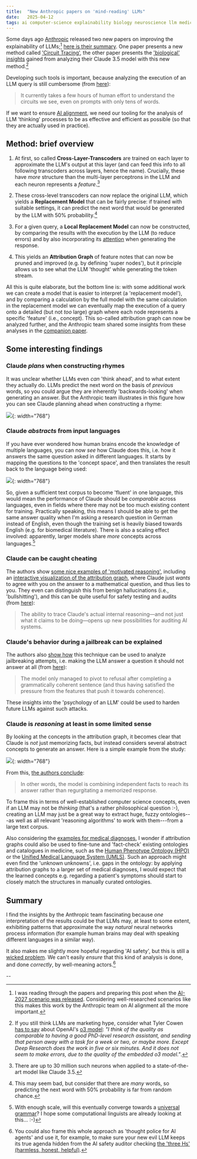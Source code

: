 ```yaml
---
title:  "New Anthropic papers on 'mind-reading' LLMs"
date:   2025-04-12
tags: ai computer-science explainability biology neuroscience llm medicine ai-alignment
---
```


Some days ago [Anthropic](https://en.wikipedia.org/wiki/Anthropic) released two new papers on improving the explainability of LLMs;[^ai-2027] [here is their summary](https://www.anthropic.com/research/tracing-thoughts-language-model). One paper presents a new method called ['Circuit Tracing'](https://transformer-circuits.pub/2025/attribution-graphs/methods.html), the other paper presents the ['biological' insights](https://transformer-circuits.pub/2025/attribution-graphs/biology.html) gained from analyzing their Claude 3.5 model with this new method.[^hype]

Developing such tools is important, because analyzing the execution of an LLM query is still cumbersome (from [here](https://www.anthropic.com/research/tracing-thoughts-language-model#:~:text=It%20currently%20takes%20a%20few%20hours%20of%20human%20effort%20to%20understand%20the%20circuits%20we%20see%2C%20even%20on%20prompts%20with%20only%20tens%20of%20words)):

> It currently takes a few hours of human effort to understand the circuits we see, even on prompts with only tens of words.

If we want to ensure [AI alignment](https://en.wikipedia.org/wiki/AI_alignment), we need our tooling for the analysis of LLM 'thinking' processes to be as effective and efficient as possible (so that they are actually used in practice).

## Method: brief overview

1. At first, so called **Cross-Layer-Transcoders** are trained on each layer to approximate the LLM's output at this layer (and can feed this info to all following transcoders across layers, hence the name). Crucially, these have _more_ structure than the multi-layer perceptrons in the LLM and each neuron represents a _feature_.[^feature-number]

2. These cross-level transcoders can now replace the original LLM, which yields a **Replacement Model** that can be fairly precise: if trained with suitable settings, it can predict the next word that would be generated by the LLM with 50% probability.[^probability]

3. For a given query, a **Local Replacement Model** can now be constructed, by comparing the results with the execution by the LLM (to reduce errors) and by also incorporating its [attention](https://proceedings.neurips.cc/paper/2017/file/3f5ee243547dee91fbd053c1c4a845aa-Paper.pdf) when generating the response.

4. This yields an **Attribution Graph** of feature notes that can now be pruned and improved (e.g. by defining 'super nodes'), but it principle allows us to see what the LLM 'thought' while generating the token stream.

All this is quite elaborate, but the bottom line is: with some additional work we can create a model that is easier to interpret (a 'replacement model'), and by comparing a calculation by the full model with the same calculation in the replacement model we can eventually map the execution of a query onto a detailed (but not _too_ large) graph where each node represents a specific 'feature' (i.e., concept). This so-called attribution graph can now be analyzed further, and the Anthropic team shared some insights from these analyses in the [companion paper](https://transformer-circuits.pub/2025/attribution-graphs/biology.html).

## Some interesting findings

### Claude _plans_ when constructing rhymes

It was unclear whether LLMs even _can_ 'think ahead', and to what extent they actually do. LLMs predict the next word on the basis of _previous_ words, so you could argue they are inherently 'backwards-looking' when generating an answer. But the Anthropic team illustrates in this figure how you can see Claude planning ahead when constructing a rhyme:

![](https://www-cdn.anthropic.com/images/4zrzovbb/website/7032ed7db85b8cd3efe70a89deaf4f15bfe8fc05-1650x900.png?w=2048&q=100){: width="768"}

### Claude _abstracts_ from input languages

If you have ever wondered how human brains encode the knowledge of multiple languages, you can now _see_ how Claude does this, i.e. how it answers the same question asked in different languages. It starts by mapping the questions to the 'concept space', and then translates the result back to the language being used:

![](https://www-cdn.anthropic.com/images/4zrzovbb/website/e0e156ea6c912a385d66ed562187fced8c392a58-1650x750.png?w=2048&q=100){: width="768"}

So, given a sufficient text corpus to become 'fluent' in one language, this would mean the performance of Claude should be _comparable_ across languages, even in fields where there may not be too much existing content for training. Practically speaking, this means I should be able to get the same answer quality when I'm asking a research question in German instead of English, even though the training set is heavily biased towards English (e.g. for biomedical literature).
There is also a scaling effect involved: apparently, larger models share _more_ concepts across languages.[^universal-grammar]

### Claude can be caught cheating

The authors show [some nice examples of 'motivated reasoning'](https://transformer-circuits.pub/2025/attribution-graphs/biology.html#dives-cot), including an [interactive visualization of the attribution graph](https://transformer-circuits.pub/2025/attribution-graphs/biology.html?slug=cot-unfaithful-math-4#cot-circuits-svg), where Claude just _wants_ to agree with you on the answer to a mathematical question, and thus lies to you. 
They even can distinguish this from benign hallucinations (i.e., 'bullshitting'), and this can be quite useful for safety testing and audits (from [here](https://www.anthropic.com/research/tracing-thoughts-language-model#:~:text=The%20ability%20to%20trace%20Claude%27s%20actual%20internal%20reasoning%E2%80%94and%20not%20just%20what%20it%20claims%20to%20be%20doing%E2%80%94opens%20up%20new%20possibilities%20for%20auditing%20AI%20systems.)):

> The ability to trace Claude's actual internal reasoning—and not just what it claims to be doing—opens up new possibilities for auditing AI systems. 

### Claude's behavior during a jailbreak can be explained

The authors also [show how](https://transformer-circuits.pub/2025/attribution-graphs/biology.html#dives-jailbreak) this technique can be used to analyze jailbreaking attempts, i.e. making the LLM answer a question it should not answer at all (from [here](https://www.anthropic.com/research/tracing-thoughts-language-model#:~:text=The%20model%20only%20managed%20to%20pivot%20to%20refusal%20after%20completing%20a%20grammatically%20coherent%20sentence%20(and%20thus%20having%20satisfied%20the%20pressure%20from%20the%20features%20that%20push%20it%20towards%20coherence).)):

> The model only managed to pivot to refusal after completing a grammatically coherent sentence (and thus having satisfied the pressure from the features that push it towards coherence).

These insights into the 'psychology of an LLM' could be used to harden future LLMs against such attacks.

### Claude is _reasoning_ at least in some limited sense

By looking at the concepts in the attribution graph, it becomes clear that Claude is _not_ just memorizing facts, but instead considers several abstract concepts to generate an answer. Here is a simple example from the study:

![](https://www.anthropic.com/_next/image?url=https%3A%2F%2Fwww-cdn.anthropic.com%2Fimages%2F4zrzovbb%2Fwebsite%2Ffd2e125879ab993949017e03e3465a12fda884bf-1650x857.png&w=3840&q=75){: width="768"}

From this, [the authors conclude](https://www.anthropic.com/research/tracing-thoughts-language-model#:~:text=In%20other%20words%2C%20the%20model%20is%20combining%20independent%20facts%20to%20reach%20its%20answer%20rather%20than%20regurgitating%20a%20memorized%20response.):

> In other words, the model is combining independent facts to reach its answer rather than regurgitating a memorized response.

To frame this in terms of well-established computer science concepts, even if an LLM may not be _thinking_ (that's a rather philosophical question :-), creating an LLM may just be a great way to extract huge, fuzzy ontologies---as well as all relevant 'reasoning algorithms' to work with them---from a large text corpus.

Also considering the [examples for medical diagnoses](https://transformer-circuits.pub/2025/attribution-graphs/biology.html#dives-medical), I wonder if attribution graphs could also be used to fine-tune and 'fact-check' existing ontologies and catalogues in medicine, such as the [Human Phenotype Ontology (HPO)](https://hpo.jax.org/) or the [Unified Medical Language System (UMLS)](https://www.nlm.nih.gov/research/umls/index.html). 
Such an approach might even find the 'unknown unknowns', i.e. gaps in the ontology: by applying attribution graphs to a larger set of medical diagnoses, I would expect that the learned concepts e.g. regarding a patient's symptoms should start to closely match the structures in manually curated ontologies.

## Summary

I find the insights by the Anthropic team fascinating because _one_ interpretation of the results could be that LLMs may, at least to some extent, exhibiting patterns that approximate the way _natural_ neural networks process information (for example human brains may deal with speaking different languages in a similar way).

It also makes me slightly more hopeful regarding 'AI safety', but this is still a [wicked problem](https://en.wikipedia.org/wiki/Wicked_problem). We can't easily _ensure_ that this kind of analysis is done, and done _correctly_, by well-meaning actors.[^thought-police]

--

[^hype]: If you still think LLMs are marketing hype, consider what Tyler Cowen[^tyler-cowen] [has to say](https://marginalrevolution.com/marginalrevolution/2025/02/deep-research.html) about OpenAI's [o3 model](https://en.wikipedia.org/wiki/OpenAI_o3): _"I think of the quality as comparable to having a good PhD-level research assistant, and sending that person away with a task for a week or two, or maybe more. Except Deep Research does the work in five or six minutes.  And it does not seem to make errors, due to the quality of the embedded o3 model."_.

[^tyler-cowen]: [Tyler Cowen](https://en.wikipedia.org/wiki/Tyler_Cowen) is an economics professor at [George Mason university](https://economics.gmu.edu/people/tcowen) and one of the two [marginalrevolution](https://marginalrevolution.com/) blog authors; see his [recent profile in the '1843' magazine](https://www.economist.com/1843/2025/02/28/tyler-cowen-the-man-who-wants-to-know-everything) (paywalled) for more background.

[^probability]: This may seem bad, but consider that there are _many_ words, so predicting the next word with 50% probability is far from random chance.

[^ai-2027]: I was reading through the papers and preparing this post when the [AI-2027 scenario was released](/2025/04/05/ai-2027.html). Considering well-researched scenarios like this makes this work by the Anthropic team on AI alignment all the more important.

[^universal-grammar]: With enough scale, will this eventually converge towards a [universal grammar](https://en.wikipedia.org/wiki/Universal_grammar)? I hope some computational linguists are already looking at this... :-)

[^feature-number]: There are up to 30 million such neurons when applied to a state-of-the-art model like Claude 3.5.

[^thought-police]: You could also frame this whole approach as 'thought police for AI agents' and use it, for example, to make sure your new evil LLM keeps its true agenda hidden from the AI safety auditor checking [the 'three Hs' (harmless, honest, helpful)](https://www.neilsahota.com/harmless-honest-and-helpful-ai-aligning-ai-the-right-way/).